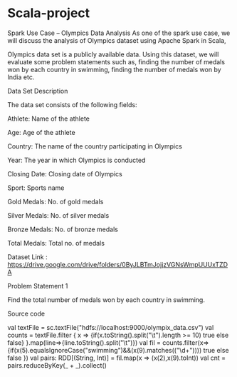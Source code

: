 # Scala-project
Spark Use Case – Olympics Data Analysis
As one of the spark use case, we will discuss the analysis of Olympics dataset using Apache Spark in Scala,

Olympics data set is a publicly available data. Using this dataset, we will evaluate some problem statements such as, finding the number of medals won by each country in swimming, finding the number of medals won by India etc.

Data Set Description

The data set consists of the following fields:

Athlete: Name of the athlete

Age: Age of the athlete

Country: The name of the country participating in Olympics

Year: The year in which Olympics is conducted

Closing Date: Closing date of Olympics

Sport: Sports name

Gold Medals: No. of gold medals

Silver Medals: No. of silver medals

Bronze Medals: No. of bronze medals

Total Medals: Total no. of medals

Dataset Link : 
https://drive.google.com/drive/folders/0ByJLBTmJojjzVGNsWmpUUUxTZDA

Problem Statement 1

Find the total number of medals won by each country in swimming.

Source code

val textFile = sc.textFile("hdfs://localhost:9000/olympix_data.csv")
val counts = textFile.filter { x => {if(x.toString().split("\t").length >= 10) true else false} }.map(line=>{line.toString().split("\t")})
val fil = counts.filter(x=>{if(x(5).equalsIgnoreCase("swimming")&&(x(9).matches(("\\d+")))) true else false })
val pairs: RDD[(String, Int)] = fil.map(x => (x(2),x(9).toInt))
val cnt = pairs.reduceByKey(_ + _).collect()
